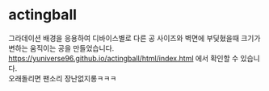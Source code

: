 # actingball

그라데이션 배경을 응용하여 디바이스별로 다른 공 사이즈와 벽면에 부딫혔을때 크기가 변하는 움직이는 공을 만들었습니다.<br>
https://yuniverse96.github.io/actingball/html/index.html 에서 확인할 수 있습니다.<br>
오래돌리면 팬소리 장난없지롱ㅋㅋㅋ
